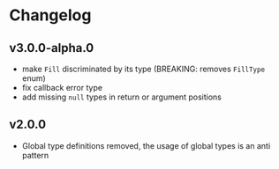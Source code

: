 # Changelog

## v3.0.0-alpha.0

* make `Fill` discriminated by its type (BREAKING: removes `FillType` enum)
* fix callback error type
* add missing `null` types in return or argument positions

## v2.0.0
* Global type definitions removed, the usage of global types is an anti pattern
